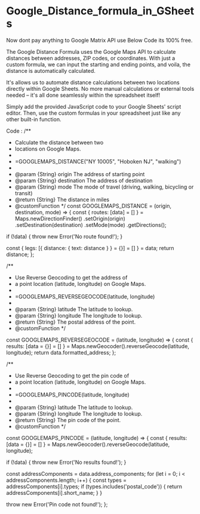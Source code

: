 # Google_Distance_formula_in_GSheets

Now dont pay anything to Google Matrix API use Below Code its 100% free.

The Google Distance Formula uses the Google Maps API to calculate distances between addresses, ZIP codes, or coordinates. With just a custom formula, we can input the starting and ending points, and voila, the distance is automatically calculated.

It's allows us to automate distance calculations between two locations directly within Google Sheets. No more manual calculations or external tools needed – it's all done seamlessly within the spreadsheet itself!


Simply add the provided JavaScript code to your Google Sheets' script editor. Then, use the custom formulas in your spreadsheet just like any other built-in function.

Code :
/**
 * Calculate the distance between two
 * locations on Google Maps.
 *
 * =GOOGLEMAPS_DISTANCE("NY 10005", "Hoboken NJ", "walking")
 *
 * @param {String} origin The address of starting point
 * @param {String} destination The address of destination
 * @param {String} mode The mode of travel (driving, walking, bicycling or transit)
 * @return {String} The distance in miles
 * @customFunction
 */
const GOOGLEMAPS_DISTANCE = (origin, destination, mode) => {
  const { routes: [data] = [] } = Maps.newDirectionFinder()
    .setOrigin(origin)
    .setDestination(destination)
    .setMode(mode)
    .getDirections();

  if (!data) {
    throw new Error('No route found!');
  }

  const { legs: [{ distance: { text: distance } } = {}] = [] } = data;
  return distance;
};




/**
 * Use Reverse Geocoding to get the address of
 * a point location (latitude, longitude) on Google Maps.
 *
 * =GOOGLEMAPS_REVERSEGEOCODE(latitude, longitude)
 *
 * @param {String} latitude The latitude to lookup.
 * @param {String} longitude The longitude to lookup.
 * @return {String} The postal address of the point.
 * @customFunction
 */

const GOOGLEMAPS_REVERSEGEOCODE = (latitude, longitude) => {
  const { results: [data = {}] = [] } = Maps.newGeocoder().reverseGeocode(latitude, longitude);
  return data.formatted_address;
};


/**
 * Use Reverse Geocoding to get the pin code of
 * a point location (latitude, longitude) on Google Maps.
 *
 * =GOOGLEMAPS_PINCODE(latitude, longitude)
 *
 * @param {String} latitude The latitude to lookup.
 * @param {String} longitude The longitude to lookup.
 * @return {String} The pin code of the point.
 * @customFunction
 */

const GOOGLEMAPS_PINCODE = (latitude, longitude) => {
  const { results: [data = {}] = [] } = Maps.newGeocoder().reverseGeocode(latitude, longitude);
  
  if (!data) {
    throw new Error('No results found!');
  }
  
  const addressComponents = data.address_components;
  for (let i = 0; i < addressComponents.length; i++) {
    const types = addressComponents[i].types;
    if (types.includes('postal_code')) {
      return addressComponents[i].short_name;
    }
  }
  
  throw new Error('Pin code not found!');
};
